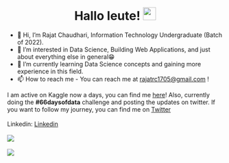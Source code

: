 <h1 align="center">Hallo leute! <img src="https://raw.githubusercontent.com/MartinHeinz/MartinHeinz/master/wave.gif" width="30px"></h1> 

- 👋 Hi, I’m Rajat Chaudhari, Information Technology Undergraduate (Batch of 2022).
- 👀 I’m interested in Data Science, Building Web Applications, and just about everything else in general😁
- 🌱 I’m currently learning Data Science concepts and gaining more experience in this field.
- 📫 How to reach me - You can reach me at rajatrc1705@gmail.com !

I am active on Kaggle now a days, you can find me [here](https://www.kaggle.com/rajatrc1705)! Also, currently doing the <b>#66daysofdata</b> challenge and posting the updates on twitter. 
If you want to follow my journey, you can find me on [Twitter](https://twitter.com/rajatrc17)
<br><br>
Linkedin: [Linkedin](https://www.linkedin.com/in/rajat-chaudhari-994017168/)
<br><br>
<img align="center" src="https://github-readme-stats.vercel.app/api/?username=rajatrc1705&theme=tokyonight" />
<br><br>
<img align="center" src="https://github-readme-stats.vercel.app/api/top-langs/?username=rajatrc1705&theme=tokyonight" />
<br><br>


<!---
rajatrc1705/rajatrc1705 is a ✨ special ✨ repository because its `README.md` (this file) appears on your GitHub profile.
You can click the Preview link to take a look at your changes.
--->
